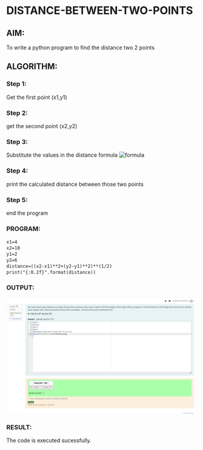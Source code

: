 # DISTANCE-BETWEEN-TWO-POINTS

## AIM:
To write a python program to find the distance two 2 points
## ALGORITHM:
### Step 1: 
Get the first point (x1,y1)
### Step 2: 
get the second point (x2,y2)
### Step 3: 
Substitute the values in the distance formula  ![formula](/formula.JPG)
### Step 4: 
print the calculated distance between those two points
### Step 5: 
end the program
### PROGRAM:
```
x1=4
x2=10
y1=2
y2=6
distance=((x2-x1)**2+(y2-y1)**2)**(1/2)
print("{:0.2f}".format(distance))
```


### OUTPUT:
![alt text](image.png)


### RESULT:
The code is executed sucessfully.
